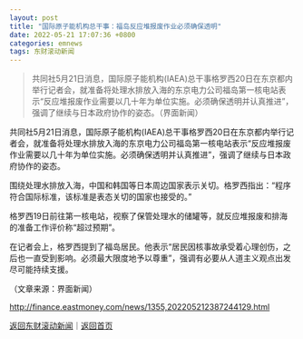 ```yaml
---
layout: post
title: "国际原子能机构总干事：福岛反应堆报废作业必须确保透明"
date: 2022-05-21 17:07:36 +0800
categories: emnews
tags: 东财滚动新闻
---
```

> 共同社5月21日消息，国际原子能机构(IAEA)总干事格罗西20日在东京都内举行记者会，就准备将处理水排放入海的东京电力公司福岛第一核电站表示“反应堆报废作业需要以几十年为单位实施。必须确保透明并认真推进”，强调了继续与日本政府协作的姿态。（界面新闻）

<p> 共同社5月21日消息，国际原子能机构(IAEA)总干事格罗西20日在东京都内举行记者会，就准备将处理水排放入海的东京电力公司福岛第一核电站表示“反应堆报废作业需要以几十年为单位实施。必须确保透明并认真推进”，强调了继续与日本政府协作的姿态。</p><p>围绕处理水排放入海，中国和韩国等日本周边国家表示关切。格罗西指出：“程序符合国际标准，该标准是表态关切的国家也接受的。” </p><p>格罗西19日前往第一核电站，视察了保管处理水的储罐等，就反应堆报废和排海的准备工作评价称“超过预期”。</p><p>在记者会上，格罗西提到了福岛居民。他表示“居民因核事故承受着心理创伤，之后也一直受到影响。必须最大限度地予以尊重”，强调有必要从人道主义观点出发尽可能持续支援。</p><p class="em_media">（文章来源：界面新闻）</p>

<http://finance.eastmoney.com/news/1355,202205212387244129.html>

[返回东财滚动新闻](//finews.withounder.com/emnews/)｜[返回首页](//finews.withounder.com/)